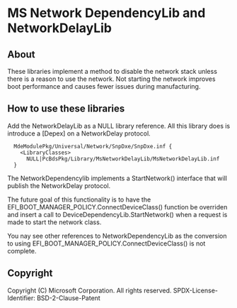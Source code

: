 # MS Network DependencyLib and NetworkDelayLib

## About
These libraries implement a method to disable the network stack unless there is a reason to use the network.  Not starting the network improves boot performance and causes fewer issues during manufacturing.


## How to use these libraries
Add the NetworkDelayLib as a NULL library reference.  All this library does is introduce a [Depex] on a NetworkDelay protocol.  

```
  MdeModulePkg/Universal/Network/SnpDxe/SnpDxe.inf {
    <LibraryClasses>
      NULL|PcBdsPkg/Library/MsNetworkDelayLib/MsNetworkDelayLib.inf
  }
```

The NetworkDependencylib implements a StartNetwork() interface that will publish the NetworkDelay protocol.  

The future goal of this functionality is to have the EFI_BOOT_MANAGER_POLICY.ConnectDeviceClass() function be overriden and insert a call to DeviceDependencyLib.StartNetwork() when a request is made to start the network class.

You nay see other references to NetworkDependencyLib as the conversion to using EFI_BOOT_MANAGER_POLICY.ConnectDeviceClass() is not complete.


## Copyright
Copyright (C) Microsoft Corporation. All rights reserved.
SPDX-License-Identifier: BSD-2-Clause-Patent
